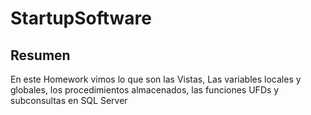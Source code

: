 # StartupSoftware
## Resumen
En este Homework vimos lo que son las Vistas, Las variables locales y globales, los procedimientos almacenados, las funciones UFDs y subconsultas en SQL Server
